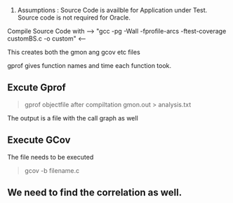 
1. Assumptions : Source Code is availble for Application under Test. Source code is not required for Oracle. 

Compile Source Code with --> "gcc -pg -Wall -fprofile-arcs -ftest-coverage  customBS.c -o custom" <--

This creates both the gmon ang gcov etc files

gprof gives function names and time each function took. 

## Excute Gprof

>gprof objectfile after compiltation gmon.out > analysis.txt

The output is a file with the call graph as well

## Execute GCov

The file needs to be executed

>gcov -b filename.c

## We need to find the correlation as well.

